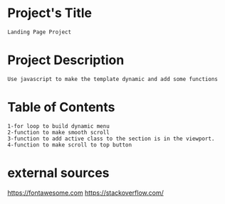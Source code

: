# Project's Title
    Landing Page Project 
# Project Description
    Use javascript to make the template dynamic and add some functions
# Table of Contents
    1-for loop to build dynamic menu
    2-function to make smooth scroll
    3-function to add active class to the section is in the viewport.
    4-function to make scroll to top button
# external sources
https://fontawesome.com
https://stackoverflow.com/
